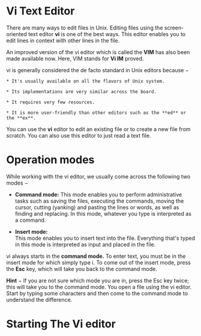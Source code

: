 # **Vi Text Editor**

There are many ways to edit files in Unix. Editing files using the screen-oriented text editor **vi** is one of the best ways. This editor enables you to edit lines in context with other lines in the file.

An improved version of the vi editor which is called the **VIM** has also been made available now. Here, VIM stands for **Vi IM** proved.

vi is generally considered the de facto standard in Unix editors because −

    * It's usually available on all the flavors of Unix system.

    * Its implementations are very similar across the board.

    * It requires very few resources.

    * It is more user-friendly than other editors such as the **ed** or the **ex**.

You can use the **vi** editor to edit an existing file or to create a new file from scratch. You can also use this editor to just read a text file.  

# Operation modes
While working with the vi editor, we usually come across the following two modes −

  * **Command mode:**
    This mode enables you to perform administrative tasks such as saving the files, executing the commands, moving the cursor, cutting (yanking) and pasting the lines or words, as well as finding and replacing. In this mode, whatever you type is interpreted as a command.

  * **Insert mode:**  
    This mode enables you to insert text into the file. Everything that's typed in this mode is interpreted as input and placed in the file.

vi always starts in the **command mode.** To enter text, you must be in the insert mode for which simply type i. To come out of the insert mode, press the **Esc** key, which will take you back to the command mode.

**Hint** − If you are not sure which mode you are in, press the Esc key twice; this will take you to the command mode. You open a file using the vi editor. Start by typing some characters and then come to the command mode to understand the difference.

# Starting The Vi editor



